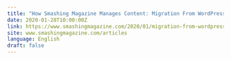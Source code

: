 ```yaml
---
title: "How Smashing Magazine Manages Content: Migration From WordPress To JAMStack"
date: 2020-01-28T10:00:00Z
link: https://www.smashingmagazine.com/2020/01/migration-from-wordpress-to-jamstack/?utm_medium=RSS&utm_source=news.12bit.vn
site: www.smashingmagazine.com/articles
language: English
draft: false
---
```

